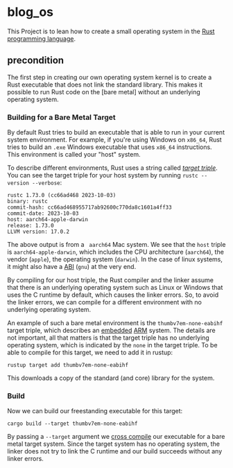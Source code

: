 # blog_os

This Project is to lean how to create a small operating system in the [Rust programming language].

[Rust programming language]: https://www.rust-lang.org/

## precondition

The first step in creating our own operating system kernel is to create a Rust executable that does not link the standard library. This makes it possible to run Rust code on the [bare metal] without an underlying operating system.

### Building for a Bare Metal Target

By default Rust tries to build an executable that is able to run in your current system environment. For example, if you're using Windows on `x86_64`, Rust tries to build an `.exe` Windows executable that uses `x86_64` instructions. This environment is called your "host" system.

To describe different environments, Rust uses a string called [_target triple_]. You can see the target triple for your host system by running `rustc --version --verbose`:

[_target triple_]: https://clang.llvm.org/docs/CrossCompilation.html#target-triple

```
rustc 1.73.0 (cc66ad468 2023-10-03)
binary: rustc
commit-hash: cc66ad468955717ab92600c770da8c1601a4ff33
commit-date: 2023-10-03
host: aarch64-apple-darwin
release: 1.73.0
LLVM version: 17.0.2
```

The above output is from a ` aarch64` Mac system. We see that the `host` triple is `aarch64-apple-darwin`, which includes the CPU architecture (`aarch64`), the vendor (`apple`), the operating system (`darwin`).  In the case of linux systems, it might also have a [ABI] (`gnu`) at the very end.

[ABI]: https://en.wikipedia.org/wiki/Application_binary_interface

By compiling for our host triple, the Rust compiler and the linker assume that there is an underlying operating system such as Linux or Windows that uses the C runtime by default, which causes the linker errors. So, to avoid the linker errors, we can compile for a different environment with no underlying operating system.

An example of such a bare metal environment is the `thumbv7em-none-eabihf` target triple, which describes an [embedded] [ARM] system. The details are not important, all that matters is that the target triple has no underlying operating system, which is indicated by the `none` in the target triple. To be able to compile for this target, we need to add it in rustup:

[embedded]: https://en.wikipedia.org/wiki/Embedded_system
[ARM]: https://en.wikipedia.org/wiki/ARM_architecture

```shell
rustup target add thumbv7em-none-eabihf
```

This downloads a copy of the standard (and core) library for the system. 

### Build

Now we can build our freestanding executable for this target:

```shell
cargo build --target thumbv7em-none-eabihf
```

By passing a `--target` argument we [cross compile] our executable for a bare metal target system. Since the target system has no operating system, the linker does not try to link the C runtime and our build succeeds without any linker errors.

[cross compile]: https://en.wikipedia.org/wiki/Cross_compiler
